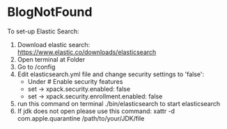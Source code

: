 # BlogNotFound

To set-up Elastic Search:

1. Download elastic search: https://www.elastic.co/downloads/elasticsearch
2. Open terminal at Folder
3. Go to /config
4. Edit elasticsearch.yml file and change security settings to 'false':
   - Under # Enable security features
   - set -> xpack.security.enabled: false
   - set -> xpack.security.enrollment.enabled: false
5. run this command on terminal ./bin/elasticsearch to start elasticsearch
6. If jdk does not open please use this command: xattr -d com.apple.quarantine /path/to/your/JDK/file

